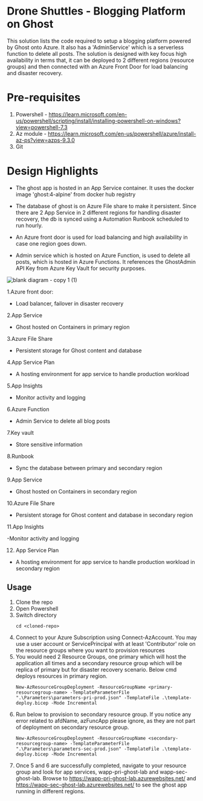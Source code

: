 


# Drone Shuttles - Blogging Platform on Ghost

This solution lists the code required to setup a blogging platform powered by Ghost onto Azure. It also has a 'AdminService' which is a serverless function to delete all posts.
The solution is designed with key focus high availability in terms that, it can be deployed to 2 different regions (resource groups) and then connected with an Azure Front Door for load balancing and disaster recovery.


# Pre-requisites

1. Powershell - https://learn.microsoft.com/en-us/powershell/scripting/install/installing-powershell-on-windows?view=powershell-7.3
2. Az module - https://learn.microsoft.com/en-us/powershell/azure/install-az-ps?view=azps-9.3.0
3. Git


# Design Highlights
- The ghost app is hosted in an App Service container. It uses the docker image 'ghost:4-alpine' from docker hub registry

- The database of ghost is on Azure File share to make it persistent. Since there are 2 App Service in 2 different regions for handling disaster recovery, the db is synced using a Automation Runbook scheduled to run hourly.

- An Azure front door is used for load balancing and high availability in case one region goes down.

- Admin service which is hosted on Azure Function, is used to delete all posts, which is hosted in Azure Functions. It references the GhostAdmin API Key from Azure Key Vault for security purposes.


![blank diagram - copy 1 (1)](https://user-images.githubusercontent.com/119123362/215123609-6927c45c-e443-4eda-a779-2b2d06417610.JPG)



1.Azure front door:

- Load balancer, failover in disaster recovery

2.App Service

- Ghost hosted on Containers in primary region

3.Azure File Share

- Persistent storage  for  Ghost  content  and  database

4.App  Service  Plan

- A hosting environment for app service to handle production workload

5.App Insights

- Monitor activity and logging

6.Azure  Function

- Admin Service to delete all blog posts

7.Key  vault

- Store sensitive  information

8.Runbook

- Sync the  database  between primary and secondary region

9.App  Service

- Ghost hosted  on  Containers  in  secondary  region

10.Azure  File  Share

- Persistent storage for Ghost content and database in secondary region

11.App  Insights

-Monitor activity  and  logging

12.  App  Service  Plan

- A hosting environment for app service to handle production workload in secondary region


## Usage

1. Clone the repo
2. Open Powershell
3. Switch directory 
	```
	cd <cloned-repo>
	```
4. Connect to your Azure Subscription using Connect-AzAccount. You may use a user account or ServicePrincipal with at least 'Contributor' role on the resource groups where you want to provision resources
5. You would need 2 Resource Groups, one primary which will host the application all times and a secondary resource group which will be replica of primary but for disaster recovery scenario. Below cmd deploys resources in primary region.
	```
	New-AzResourceGroupDeployment -ResourceGroupName <primary-resourcegroup-name> -TemplateParameterFile ".\Parameters\parameters-pri-prod.json" -TemplateFile .\template-deploy.bicep -Mode Incremental
	```
6. Run below to provision to secondary resource group. If you notice any error related to afdName, azFuncApp please ignore, as they are not part of deployment on secondary resource group.
	```
	New-AzResourceGroupDeployment -ResourceGroupName <secondary-resourcegroup-name> -TemplateParameterFile ".\Parameters\parameters-sec-prod.json" -TemplateFile .\template-deploy.bicep -Mode Incremental
	```
7. Once 5 and 6 are successfully completed, navigate to your resource group and look for app services, wapp-pri-ghost-lab and wapp-sec-ghost-lab. Browse to https://wapp-pri-ghost-lab.azurewebsites.net/ and https://wapp-sec-ghost-lab.azurewebsites.net/ to see the ghost app running in different regions.








